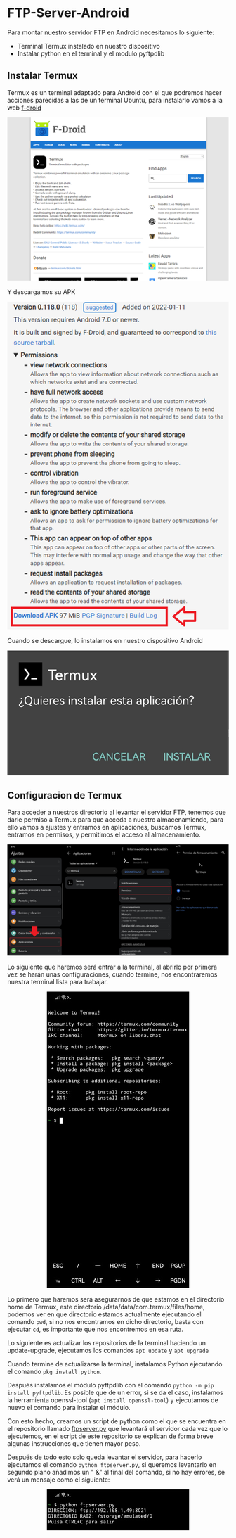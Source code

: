 # FTP-Server-Android

Para montar nuestro servidor FTP en Android necesitamos lo siguiente:
- Terminal Termux instalado en nuestro dispositivo
- Instalar python en el terminal y el modulo pyftpdlib

## Instalar Termux

Termux es un terminal adaptado para Android con el que podremos hacer acciones parecidas a las de un terminal Ubuntu, para instalarlo vamos a la web [f-droid](https://f-droid.org/en/packages/com.termux/) 

![imagen1](/images/img1.png)

Y descargamos su APK

![imagen2](/images/img2.png)

Cuando se descargue, lo instalamos en nuestro dispositivo Android

![imagen3](/images/img3.png)

## Configuracion de Termux

Para acceder a nuestros directorio al levantar el servidor FTP, tenemos que darle permiso a Termux para que acceda a nuestro almacenamiendo, para ello vamos a ajustes y entramos en aplicaciones, buscamos Termux, entramos en permisos, y permitimos el acceso al almacenamiento.

![imagen4](/images/img4.png)

Lo siguiente que haremos será entrar a la terminal, al abrirlo por primera vez se harán unas configuraciones, cuando termine, nos encontraremos nuestra terminal lista para trabajar.

<center>

![imagen8](/images/img8.png)

</center>


Lo primero que haremos será asegurarnos de que estamos en el directorio home de Termux, este directorio /data/data/com.termux/files/home, podemos ver en que directorio estamos actualmente ejecutando el comando ``pwd``, si no nos encontramos en dicho directorio, basta con ejecutar ``cd``, es importante que nos encontremos en esa ruta.

Lo siguiente es actualizar los repositorios de la terminal haciendo un update-upgrade, ejecutamos los comandos ``apt update`` y ``apt upgrade``

Cuando termine de actualizarse la terminal, instalamos Python ejecutando el comando ``pkg install python``.

Después instalamos el módulo pyftpdlib con el comando ``python -m pip install pyftpdlib``. Es posible que de un error, si se da el caso, instalamos la herramienta openssl-tool (``apt install openssl-tool``) y ejecutamos de nuevo el comando para instalar el módulo.

Con esto hecho, creamos un script de python como el que se encuentra en el repositorio llamado [ftpserver.py](https://github.com/vaeruiz/FTP-Server-Android/blob/main/ftpserver.py) que levantará el servidor cada vez que lo ejecutemos, en el script de este repositorio se explican de forma breve algunas instrucciones que tienen mayor peso.

Después de todo esto solo queda levantar el servidor, para hacerlo ejecutamos el comando ``python ftpserver.py``, si queremos levantarlo en segundo plano añadimos un " &" al final del comando, si no hay errores, se verá un mensaje como el siguiente:

<center>

![imagen9](/images/img9.png)

</center>
